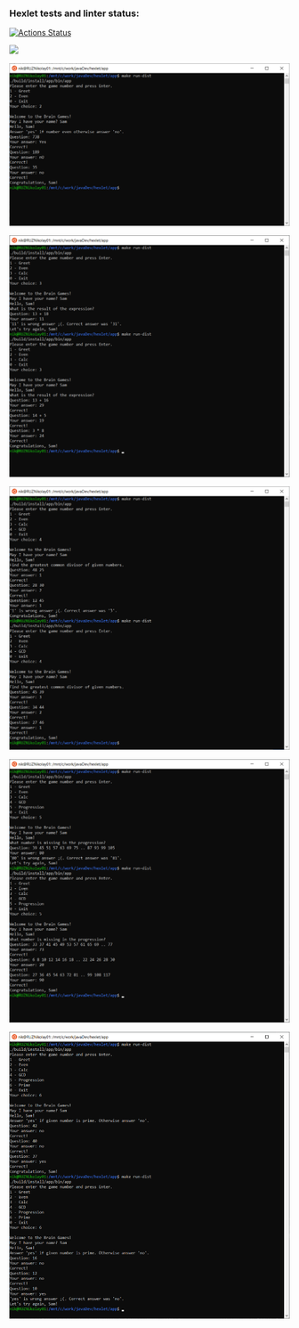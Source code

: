 ### Hexlet tests and linter status:
[![Actions Status](https://github.com/nik2704/java-project-lvl1/workflows/hexlet-check/badge.svg)](https://github.com/nik2704/java-project-lvl1/actions)

<a href="https://codeclimate.com/github/nik2704/java-project-lvl1/maintainability"><img src="https://api.codeclimate.com/v1/badges/c75989b698900da4ff49/maintainability" /></a>

![img.png](img.png)

![img_1.png](img_1.png)

![img_2.png](img_2.png)

![img_3.png](img_3.png)

![img_4.png](img_4.png)
